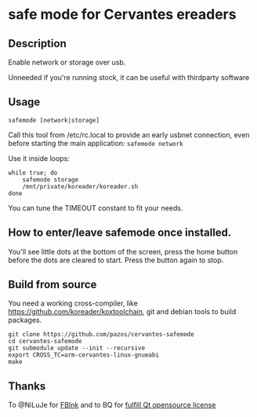 # safe mode for Cervantes ereaders

## Description

Enable network or storage over usb. 

Unneeded if you're running stock, it can be useful with thirdparty software

## Usage

`safemode [network|storage]`

Call this tool from /etc/rc.local  to provide an early usbnet connection, even before starting the main application:
`safemode network`

Use it inside loops:
```
while true; do
    safemode storage
    /mnt/private/koreader/koreader.sh
done
```
You can tune the TIMEOUT constant to fit your needs.


## How to enter/leave safemode once installed.

You'll see little dots at the bottom of the screen, press the home button before the dots are cleared to start.
Press the button again to stop.

## Build from source

You need a working cross-compiler, like https://github.com/koreader/koxtoolchain, git
and debian tools to build packages.

```
git clone https://github.com/pazos/cervantes-safemode
cd cervantes-safemode
git submodule update --init --recursive
export CROSS_TC=arm-cervantes-linux-gnueabi
make
```

## Thanks

To @NiLuJe for [FBInk](https://github.com/NiLuJe/FBInk) and to BQ for [fulfill Qt opensource license](https://github.com/search?q=org%3Abq+cervantes&unscoped_q=cervantes)
